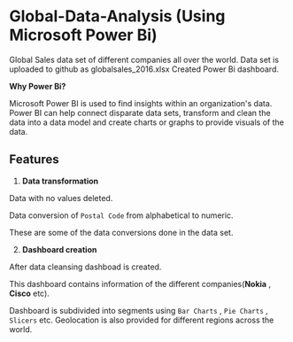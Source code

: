# Global-Data-Analysis (Using Microsoft Power Bi)
Global Sales data set of different companies all over the world.
Data set is uploaded to github as globalsales_2016.xlsx
Created Power Bi dashboard.

**Why Power Bi?**

Microsoft Power BI is used to find insights within an organization's data. Power BI can help connect disparate data sets, transform and clean the data into a data model and create charts or graphs to provide visuals of the data.

## Features

1. **Data transformation**

Data with no values deleted.

Data conversion of `Postal Code` from alphabetical to numeric. 

These are some of the data conversions done in the data set.

2. **Dashboard creation**

After data cleansing dashboad is created.

This dashboard contains information of the different companies(**Nokia** , **Cisco** etc).

Dashboard is subdivided into segments using `Bar Charts` , `Pie Charts` , `Slicers` etc.
Geolocation is also provided for different regions across the world.
